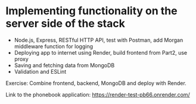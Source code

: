 # Implementing functionality on the server side of the stack

- Node.js, Express, RESTful HTTP API, test with Postman, add Morgan middleware function for logging
- Deploying app to internet using Render, build frontend from Part2, use proxy
- Saving and fetching data from MongoDB
- Validation and ESLint

Exercise: 
Combine frontend, backend, MongoDB and deploy with Render.

Link to the phonebook application:
https://render-test-pb66.onrender.com/

